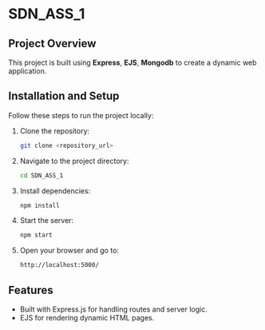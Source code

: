 # SDN_ASS_1

## Project Overview
This project is built using **Express**, **EJS**, **Mongodb** to create a dynamic web application.

## Installation and Setup
Follow these steps to run the project locally:

1. Clone the repository:
   ```bash
   git clone <repository_url>
   ```
2. Navigate to the project directory:
   ```bash
   cd SDN_ASS_1
   ```
3. Install dependencies:
   ```bash
   npm install
   ```
4. Start the server:
   ```bash
   npm start
   ```
5. Open your browser and go to:
   ```bash
   http://localhost:5000/
   ```

## Features
- Built with Express.js for handling routes and server logic.
- EJS for rendering dynamic HTML pages.
